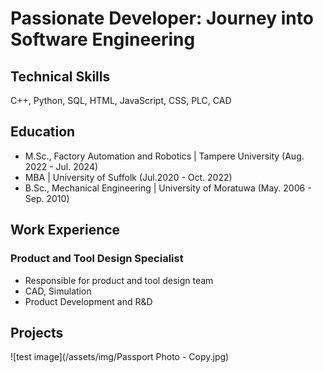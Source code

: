 # Passionate Developer: Journey into Software Engineering

## Technical Skills
C++, Python, SQL, HTML, JavaScript, CSS, PLC, CAD
## Education
 - M.Sc., Factory Automation and Robotics | Tampere University (Aug. 2022 - Jul. 2024)
 - MBA                                    | University of Suffolk (Jul.2020 - Oct. 2022)
 - B.Sc., Mechanical Engineering          | University of Moratuwa (May. 2006 - Sep. 2010)

## Work Experience
### Product and Tool Design Specialist
- Responsible for product and tool design team
- CAD, Simulation
- Product Development and R&D

## Projects
![test image](/assets/img/Passport Photo - Copy.jpg)
